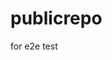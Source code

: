 # publicrepo
for e2e test


































































































































































































































































































































































































































































































































































































































































































































































































































































































































































































































































































































































































































































































































































































































































































































































































































































































































































































































































































































































































































































































































































































































































































































































































































































































































































































































































































































































































































































































































































































































































































































































































































































































































































































































































































































































































































































































































































































































































































































































































































































































































































































































































































